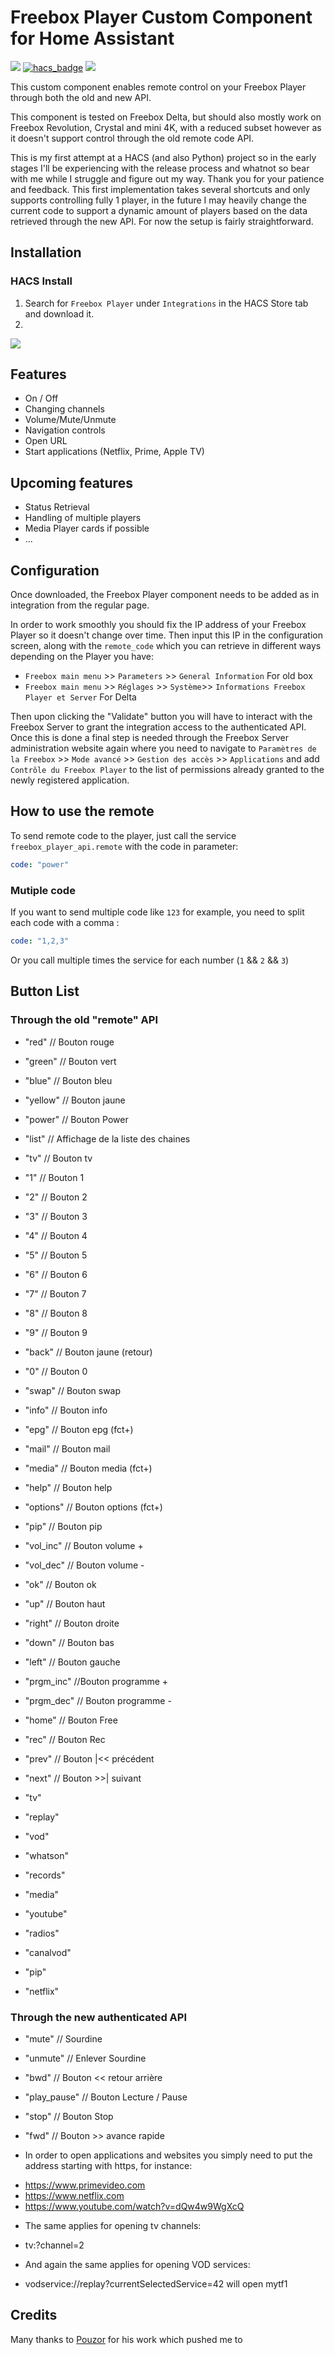 # Freebox Player Custom Component for Home Assistant

[![](https://img.shields.io/github/release/PaddyRu/freebox_player/all.svg?style=for-the-badge)](https://github.com/PaddyRu/freebox_player)
[![hacs_badge](https://img.shields.io/badge/HACS-Default-orange.svg?style=for-the-badge)](https://github.com/hacs/integration)
[![](https://img.shields.io/github/license/PaddyRu/freebox_player?style=for-the-badge)](LICENSE)

This custom component enables remote control on your Freebox Player through both the old and new API.

This component is tested on Freebox Delta, but should also mostly work on Freebox Revolution, Crystal and mini 4K, with a reduced subset however as it doesn't support control through the old remote code API.

This is my first attempt at a HACS (and also Python) project so in the early stages I'll be experiencing with the release process and whatnot so bear with me while I struggle and figure out my way. Thank you for your patience and feedback.
This first implementation takes several shortcuts and only supports controlling fully 1 player, in the future I may heavily change the current code to support a dynamic amount of players based on the data retrieved through the new API.
For now the setup is fairly straightforward.

## Installation

### HACS Install

1. Search for `Freebox Player` under `Integrations` in the HACS Store tab and download it.
2. 
<a href="https://my.home-assistant.io/redirect/config_flow_start?domain=freebox_player_api" class="my badge" target="_blank"><img src="https://my.home-assistant.io/badges/config_flow_start.svg"></a>

## Features
* On / Off 
* Changing channels
* Volume/Mute/Unmute
* Navigation controls
* Open URL
* Start applications (Netflix, Prime, Apple TV)

## Upcoming features
* Status Retrieval
* Handling of multiple players
* Media Player cards if possible
* ...

## Configuration
Once downloaded, the Freebox Player component needs to be added as in integration from the regular page.

In order to work smoothly you should fix the IP address of your Freebox Player so it doesn't change over time. Then input this IP in the configuration screen, along with the `remote_code` which you can retrieve in different ways depending on the Player you have:
* `Freebox main menu` >> `Parameters` >> `General Information` For old box
* `Freebox main menu` >> `Réglages` >> `Système`>> `Informations Freebox Player et Server` For Delta 

Then upon clicking the "Validate" button you will have to interact with the Freebox Server to grant the integration access to the authenticated API.
Once this is done a final step is needed through the Freebox Server administration website again where you need to navigate to `Paramètres de la Freebox` >> `Mode avancé` >> `Gestion des accès` >> `Applications` and add `Contrôle du Freebox Player` to the list of permissions already granted to the newly registered application. 

## How to use the remote

To send remote code to the player, just call the service `freebox_player_api.remote` with the code in parameter: 
```yaml
code: "power"
```

### Mutiple code

If you want to send multiple code like `123` for example, you need to split each code with a comma :
```yaml
code: "1,2,3"
```

Or you call multiple times the service for each number (`1` && `2` && `3`)

## Button List
### Through the old "remote" API
* "red" // Bouton rouge
* "green" // Bouton vert
* "blue" // Bouton bleu
* "yellow" // Bouton jaune

* "power" // Bouton Power
* "list" // Affichage de la liste des chaines
* "tv" // Bouton tv

* "1" // Bouton 1
* "2" // Bouton 2
* "3" // Bouton 3
* "4" // Bouton 4
* "5" // Bouton 5
* "6" // Bouton 6
* "7" // Bouton 7
* "8" // Bouton 8
* "9" // Bouton 9

* "back" // Bouton jaune (retour)
* "0" // Bouton 0
* "swap" // Bouton swap

* "info" // Bouton info
* "epg" // Bouton epg (fct+)
* "mail" // Bouton mail
* "media" // Bouton media (fct+)
* "help" // Bouton help
* "options" // Bouton options (fct+)
* "pip" // Bouton pip

* "vol_inc" // Bouton volume +
* "vol_dec" // Bouton volume -

* "ok" // Bouton ok
* "up" // Bouton haut
* "right" // Bouton droite
* "down" // Bouton bas
* "left" // Bouton gauche

* "prgm_inc" //Bouton programme +
* "prgm_dec" // Bouton programme -

* "home" // Bouton Free
* "rec" // Bouton Rec

* "prev" // Bouton |<< précédent
* "next" // Bouton >>| suivant

* "tv"
* "replay"
* "vod"
* "whatson"
* "records"
* "media"
* "youtube"
* "radios"
* "canalvod"
* "pip"
* "netflix"

### Through the new authenticated API

* "mute" // Sourdine
* "unmute" // Enlever Sourdine 

* "bwd" // Bouton << retour arrière
* "play_pause" // Bouton Lecture / Pause
* "stop" // Bouton Stop
* "fwd" // Bouton >> avance rapide

* In order to open applications and websites you simply need to put the address starting with https, for instance:
- https://www.primevideo.com
- https://www.netflix.com
- https://www.youtube.com/watch?v=dQw4w9WgXcQ
* The same applies for opening tv channels:
- tv:?channel=2
* And again the same applies for opening VOD services:
- vodservice://replay?currentSelectedService=42 will open mytf1

## Credits
Many thanks to [Pouzor](https://github.com/Pouzor/freebox_player) for his work which pushed me to 
